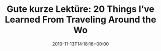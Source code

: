 ---
retweeted: false
source: <a href="https://reeder.app" rel="nofollow">Reeder</a>
entities:
  hashtags: []
  symbols: []
  user_mentions: []
  urls: []
display_text_range:
- '0'
- '109'
favorite_count: '0'
id_str: '3451582486151168'
truncated: false
retweet_count: '2'
id: '3451582486151168'
created_at: Sat Nov 13 14:18:16 +0000 2010
favorited: false
full_text: 'Gute kurze Lektüre: 20 Things I’ve Learned From Traveling Around the World
  for Three Years http://j.mp/cbZNTz'
lang: en
tags:
- pesos/twitter
date: '2010-11-13T14:18:16+00:00'
src: https://twitter.com/bascht/status/3451582486151168
original_url: https://twitter.com/bascht/status/3451582486151168
type: twitter_tweet
text: 'Gute kurze Lektüre: 20 Things I’ve Learned From Traveling Around the World
  for Three Years http://j.mp/cbZNTz'
title: 'Gute kurze Lektüre: 20 Things I’ve Learned From Traveling Around the Wo'

---
